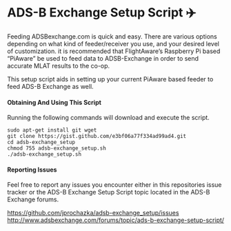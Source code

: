 # ADS-B Exchange Setup Script :airplane:

Feeding ADSBexchange.com is quick and easy. There are various options depending on what kind of feeder/receiver you use,
and your desired level of customization. it is recommended that FlightAware’s Raspberry Pi based “PiAware” be used to feed
data to ADSB-Exchange in order to send accurate MLAT results to the co-op.

This setup script aids in setting up your current PiAware based feeder to feed ADS-B Exchange as well.

#### Obtaining And Using This Script

Running the following commands will download and execute the script.

    sudo apt-get install git wget
    git clone https://gist.github.com/e3bf06a77f334ad99ad4.git
    cd adsb-exchange_setup
    chmod 755 adsb-exchange_setup.sh 
    ./adsb-exchange_setup.sh
    
#### Reporting Issues

Feel free to report any issues you encounter either in this repositories issue tracker or the ADS-B Exchange Setup Script
topic located in the ADS-B Exchange forums.

https://github.com/jprochazka/adsb-exchange_setup/issues  
http://www.adsbexchange.com/forums/topic/ads-b-exchange-setup-script/
